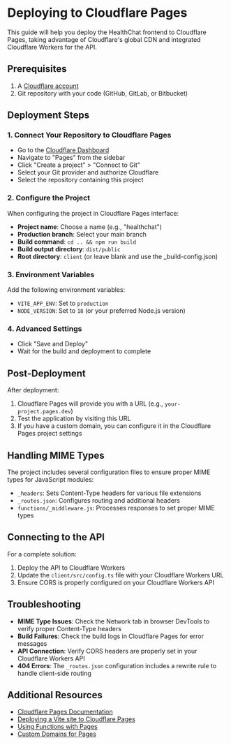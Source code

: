 # Deploying to Cloudflare Pages

This guide will help you deploy the HealthChat frontend to Cloudflare Pages, taking advantage of Cloudflare's global CDN and integrated Cloudflare Workers for the API.

## Prerequisites

1. A [Cloudflare account](https://dash.cloudflare.com/sign-up)
2. Git repository with your code (GitHub, GitLab, or Bitbucket)

## Deployment Steps

### 1. Connect Your Repository to Cloudflare Pages

- Go to the [Cloudflare Dashboard](https://dash.cloudflare.com/)
- Navigate to "Pages" from the sidebar
- Click "Create a project" > "Connect to Git"
- Select your Git provider and authorize Cloudflare
- Select the repository containing this project

### 2. Configure the Project

When configuring the project in Cloudflare Pages interface:

- **Project name**: Choose a name (e.g., "healthchat")
- **Production branch**: Select your main branch
- **Build command**: `cd .. && npm run build`
- **Build output directory**: `dist/public`
- **Root directory**: `client` (or leave blank and use the _build-config.json)

### 3. Environment Variables

Add the following environment variables:

- `VITE_APP_ENV`: Set to `production`
- `NODE_VERSION`: Set to `18` (or your preferred Node.js version)

### 4. Advanced Settings

- Click "Save and Deploy"
- Wait for the build and deployment to complete

## Post-Deployment

After deployment:

1. Cloudflare Pages will provide you with a URL (e.g., `your-project.pages.dev`)
2. Test the application by visiting this URL
3. If you have a custom domain, you can configure it in the Cloudflare Pages project settings

## Handling MIME Types

The project includes several configuration files to ensure proper MIME types for JavaScript modules:

- `_headers`: Sets Content-Type headers for various file extensions
- `_routes.json`: Configures routing and additional headers
- `functions/_middleware.js`: Processes responses to set proper MIME types

## Connecting to the API

For a complete solution:

1. Deploy the API to Cloudflare Workers
2. Update the `client/src/config.ts` file with your Cloudflare Workers URL
3. Ensure CORS is properly configured on your Cloudflare Workers API

## Troubleshooting

- **MIME Type Issues**: Check the Network tab in browser DevTools to verify proper Content-Type headers
- **Build Failures**: Check the build logs in Cloudflare Pages for error messages
- **API Connection**: Verify CORS headers are properly set in your Cloudflare Workers API
- **404 Errors**: The `_routes.json` configuration includes a rewrite rule to handle client-side routing

## Additional Resources

- [Cloudflare Pages Documentation](https://developers.cloudflare.com/pages/)
- [Deploying a Vite site to Cloudflare Pages](https://developers.cloudflare.com/pages/framework-guides/deploy-a-vite-site/)
- [Using Functions with Pages](https://developers.cloudflare.com/pages/platform/functions/)
- [Custom Domains for Pages](https://developers.cloudflare.com/pages/platform/custom-domains/)